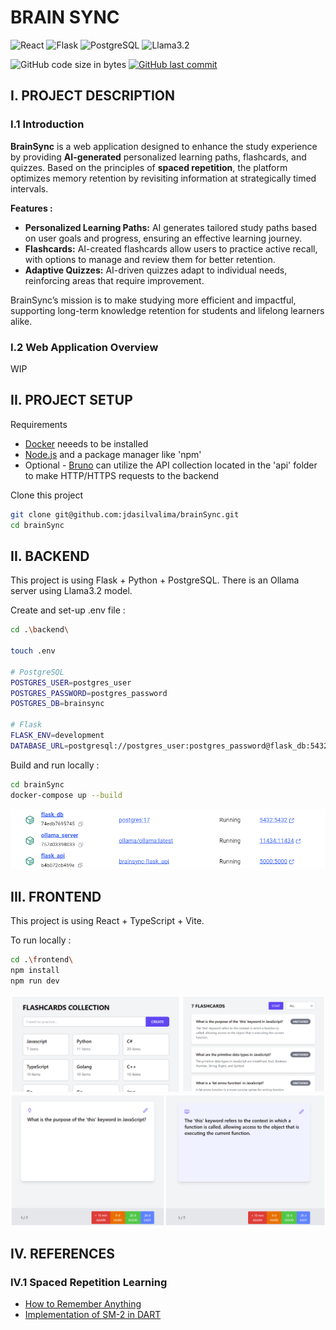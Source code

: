 # BRAIN SYNC

![React](https://img.shields.io/badge/React-20232A?style=for-the-badge&logo=react&logoColor=61DAFB)
![Flask](https://img.shields.io/badge/Flask-000000?style=for-the-badge&logo=flask&logoColor=white)
![PostgreSQL](https://img.shields.io/badge/PostgreSQL-316192?style=for-the-badge&logo=postgresql&logoColor=white)
![Llama3.2](https://img.shields.io/badge/Llama3.2-000000?style=for-the-badge&logo=ollama&logoColor=white)

![GitHub code size in bytes](https://img.shields.io/github/languages/code-size/jdasilvalima/brainSync?style=for-the-badge)
[![GitHub last commit](https://img.shields.io/github/last-commit/jdasilvalima/brainSync?style=for-the-badge)](https://github.com/jdasilvalima/brainSync/commits)

## I. PROJECT DESCRIPTION
### I.1 Introduction
**BrainSync** is a web application designed to enhance the study experience by providing **AI-generated** personalized learning paths, flashcards, and quizzes. Based on the principles of **spaced repetition**, the platform optimizes memory retention by revisiting information at strategically timed intervals.

**Features :**

- **Personalized Learning Paths:** AI generates tailored study paths based on user goals and progress, ensuring an effective learning journey.
- **Flashcards:** AI-created flashcards allow users to practice active recall, with options to manage and review them for better retention.
- **Adaptive Quizzes:** AI-driven quizzes adapt to individual needs, reinforcing areas that require improvement.

BrainSync’s mission is to make studying more efficient and impactful, supporting long-term knowledge retention for students and lifelong learners alike.

### I.2 Web Application Overview
WIP

## II. PROJECT SETUP
Requirements
- [Docker](https://www.docker.com/) neeeds to be installed
- [Node.js](https://nodejs.org/en) and a package manager like 'npm'
- Optional - [Bruno](https://www.usebruno.com/) can utilize the API collection located in the 'api' folder to make HTTP/HTTPS requests to the backend

Clone this project
  ```sh
  git clone git@github.com:jdasilvalima/brainSync.git
  cd brainSync
  ```

## II. BACKEND
This project is using Flask + Python + PostgreSQL.
There is an Ollama server using Llama3.2 model.

Create and set-up .env file :
```sh
cd .\backend\

touch .env

# PostgreSQL
POSTGRES_USER=postgres_user
POSTGRES_PASSWORD=postgres_password
POSTGRES_DB=brainsync

# Flask
FLASK_ENV=development
DATABASE_URL=postgresql://postgres_user:postgres_password@flask_db:5432/brainsync
```

Build and run locally :
```sh
cd brainSync
docker-compose up --build
```

![Backend Docker Containers](./readme-doc/backend-containers.png)

## III. FRONTEND
This project is using React + TypeScript + Vite.

To run locally :
```sh
cd .\frontend\
npm install
npm run dev
```

![Frontend topic / flashcards presentation](./readme-doc/frontend-flashcards-topic.png)
![Flashcards presentation](./readme-doc/frontend-flashcards.png)

## IV. REFERENCES
### IV.1 Spaced Repetition Learning
- [How to Remember Anything](https://rachel.fast.ai/posts/2023-02-21-anki/)
- [Implementation of SM-2 in DART](https://github.com/thyagoluciano/sm2)